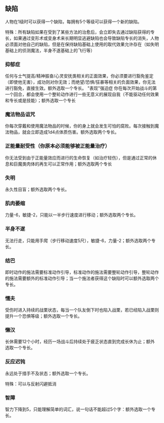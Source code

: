 ## 缺陷
人物在1级时可以获得一个缺陷，每拥有5个等级可以获得一个新的缺陷。

特殊：所有缺陷如果在受到了某些方法的治愈后，会立即失去通过缺陷获得的专长，如果通过变形术或变身术来长期明显逃避缺陷也会导致缺陷专长的消失，人物必须面对他自己的缺陷，但是在保持缺陷基础上使用的取代效果允许存在（如失明基础上的侦测魔法，半身不遂基础上的飞行等）

### 抑郁症
任何与士气提高/精神振奋/心灵安抚类相关的正面效果，你必须要进行豁免鉴定（即使他无害），成功则对你无效；而绝望/恐惧/狂暴等相关的负面效果，你无法进行豁免，直接生效。额外选取一个专长。
"表现"强迫症
你在每次开始战斗的第一个回合，都会使用一个整轮动作进行一些无意义的展现自我（不能驱动任何效果和专长或是技能）；额外选取一个专长

### 魔法物品诅咒
你每次穿戴和使用魔法物品的时候，你的身上就会发生可怕的腐败。每次接触到魔法物品，就会立即造成1d4点体质伤害。额外选取两个专长。

### 正能量耐受性（你原本必须能够被正能量治疗）
你无法受到由于正能量效应而进行的生命恢复（如治疗轻伤），但是通过正常的休息和巨魔类肉体的再生可以正常作用；额外选取两个专长

### 失明
永久性目盲；额外选取两个专长。

### 肌肉萎缩
力量-6，敏捷-2，只能以一半步行速度进行移动；额外选取两个专长。

### 半身不遂
无法行走，只能用手爬（步行移动速度5尺），敏捷-6，力量-2；额外选取两个专长。

### 结巴
即时动作的施法需要标准动作引导，标准动作的施法需要整轮动作引导，整轮动作的施法需要额外的标准动作引导；当一个施法者获得这个缺陷时可以额外选取两个专长。

### 懦夫
受伤时进入持续的战栗状态，每当一个队友倒下时也陷入战栗，若已经陷入战栗则提升一个恐惧等级；额外选取一个专长。

### 懒汉
长休需要12个小时，经历一场战斗后持续处于疲乏状态直到完成长休为止；额外选取一个专长。

### 反应迟钝
永远处于措手不及状态；额外选取一个专长。

特殊：可以与反射闪避抵消

### 智障
智力下降到5，只能理解简单的词汇，说一句话不能超过5个字：额外选取一个专长。
